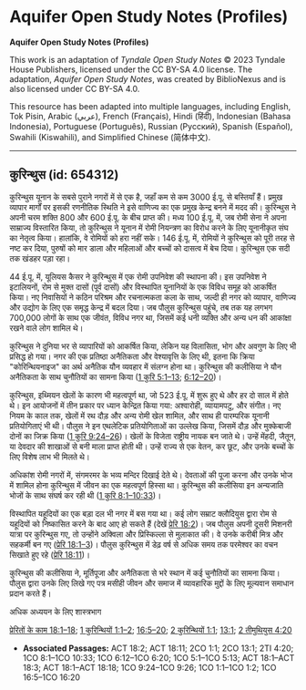 # Aquifer Open Study Notes (Profiles)

**Aquifer Open Study Notes (Profiles)**

This work is an adaptation of *Tyndale Open Study Notes* © 2023 Tyndale House Publishers, licensed under the CC BY\-SA 4\.0 license. The adaptation, *Aquifer Open Study Notes*, was created by BiblioNexus and is also licensed under CC BY\-SA 4\.0\.

This resource has been adapted into multiple languages, including English, Tok Pisin, Arabic (عربي), French (Français), Hindi (हिंदी), Indonesian (Bahasa Indonesia), Portuguese (Português), Russian (Русский), Spanish (Español), Swahili (Kiswahili), and Simplified Chinese (简体中文).



--------------------------------

## कुरिन्थुस (id: 654312)

कुरिन्थुस यूनान के सबसे पुराने नगरों में से एक है, जहाँ कम से कम 3000 ई.पू. से बस्तियाँ हैं। प्रमुख व्यापार मार्गों पर इसकी रणनीतिक स्थिति ने इसे वाणिज्य का एक प्रमुख केन्द्र बनने में मदद की। कुरिन्थुस ने अपनी चरम शक्ति 800 और 600 ई.पू. के बीच प्राप्त की। मध्य 100 ई.पू. में, जब रोमी सेना ने अपना साम्राज्य विस्तारित किया, तो कुरिन्थुस ने यूनान में रोमी नियन्त्रण का विरोध करने के लिए यूनानीकृत संघ का नेतृत्व किया। हालांकि, वे रोमियों को हरा नहीं सके। 146 ई.पू. में, रोमियों ने कुरिन्थुस को पूरी तरह से नष्ट कर दिया, पुरुषों को मार डाला और महिलाओं और बच्चों को दासत्व में बेच दिया। कुरिन्थुस एक सदी तक खंडहर पड़ा रहा।

44 ई.पू. में, यूलियस कैसर ने कुरिन्थुस में एक रोमी उपनिवेश की स्थापना की। इस उपनिवेश ने इटालियनों, रोम से मुक्त दासों (पूर्व दासों) और विस्थापित यूनानियों के एक विविध समूह को आकर्षित किया। नए निवासियों ने कठिन परिश्रम और रचनात्मकता कला के साथ, जल्दी ही नगर को व्यापार, वाणिज्य और उद्योग के लिए एक समृद्ध केन्द्र में बदल दिया। जब पौलुस कुरिन्थुस पहुंचे, तब तक यह लगभग 700,000 लोगों के साथ एक जीवंत, विविध नगर था, जिसमें कई धनी व्यक्ति और अन्य धन की आकांक्षा रखने वाले लोग शामिल थे।

कुरिन्थुस ने दुनिया भर से व्यापारियों को आकर्षित किया, लेकिन यह विलासिता, भोग और अवगुण के लिए भी प्रसिद्ध हो गया। नगर की एक प्रतिष्ठा अनैतिकता और वेश्यावृत्ति के लिए थी, इतना कि क्रिया "कोरिन्थियनाइज" का अर्थ अनैतिक यौन व्यवहार में संलग्न होना था। कुरिन्थुस की कलीसिया ने यौन अनैतिकता के साथ चुनौतियों का सामना किया ([1 कुरि 5:1–13](https://ref.ly/1Cor5:1-1Cor5:13); [6:12–20](https://ref.ly/1Cor6:12-1Cor6:20))।

कुरिन्थुस, इथ्मियन खेलों के कारण भी महत्वपूर्ण था, जो 523 ई.पू. में शुरू हुए थे और हर दो साल में होते थे। इन आयोजनों में तीन प्रकार पर ध्यान केन्द्रित किया गया: अश्वारोही, व्यायामपटु, और संगीत। नए नियम के काल तक, खेलों में रथ दौड़ और अन्य रोमी खेल शामिल, और साथ ही पारम्परिक यूनानी प्रतियोगिताएं भी थी। पौलुस ने इन एथलेटिक प्रतियोगिताओं का उल्लेख किया, जिसमें दौड़ और मुक्केबाजी दोनों का जिक्र किया ([1 कुरि 9:24–26](https://ref.ly/1Cor9:24-1Cor9:26))। खेलों के विजेता राष्ट्रीय नायक बन जाते थे। उन्हें मेंहदी, जैतून, या देवदार की शाखाओं से बनी माला प्राप्त होती थी। उन्हें राज्य से एक वेतन, कर छूट, और उनके बच्चों के लिए विशेष लाभ भी मिलते थे।

अधिकांश रोमी नगरों में, संगमरमर के भव्य मन्दिर दिखाई देते थे। देवताओं की पूजा करना और उनके भोज में शामिल होना कुरिन्थुस में जीवन का एक महत्वपूर्ण हिस्सा था। कुरिन्थुस की कलीसिया इन अन्यजाति भोजों के साथ संघर्ष कर रही थी ([1 कुरि 8:1–10:33](https://ref.ly/1Cor8:1-1Cor10:33))।

विस्थापित यहूदियों का एक बड़ा दल भी नगर में बस गया था। कई लोग सम्राट क्लौदियुस द्वारा रोम से यहूदियों को निष्कासित करने के बाद आए हो सकते हैं (देखें [प्रेरि 18:2](https://ref.ly/Acts18:2))। जब पौलुस अपनी दूसरी मिशनरी यात्रा पर कुरिन्थुस गए, तो उन्होंने अक्विला और प्रिस्किल्ला से मुलाकात की। वे उनके करीबी मित्र और सहकर्मी बन गए ([प्रेरि 18:1–3](https://ref.ly/Acts18:1-Acts18:3))। पौलुस कुरिन्थुस में डेढ़ वर्ष से अधिक समय तक परमेश्वर का वचन सिखाते हुए रहे ([प्रेरि 18:11](https://ref.ly/Acts18:11))।

कुरिन्थुस की कलीसिया ने, मूर्तिपूजा और अनैतिकता से भरे स्थान में कई चुनौतियों का सामना किया। पौलुस द्वारा उनके लिए लिखे गए पत्र मसीही जीवन और समाज में व्यावहारिक मुद्दों के लिए मूल्यवान समाधान प्रदान करते हैं।

अधिक अध्ययन के लिए शास्त्रभाग

[प्रेरितों के काम 18:1–18](https://ref.ly/Acts18:1-Acts18:18); [1 कुरिन्थियों 1:1–2](https://ref.ly/1Cor1:1-1Cor1:2); [16:5–20](https://ref.ly/1Cor16:5-1Cor16:20); [2 कुरिन्थियों 1:1](https://ref.ly/2Cor1:1); [13:1](https://ref.ly/2Cor13:1); [2 तीमुथियुस 4:20](https://ref.ly/2Tim4:20)

* **Associated Passages:** ACT 18:2; ACT 18:11; 2CO 1:1; 2CO 13:1; 2TI 4:20; 1CO 8:1–1CO 10:33; 1CO 6:12–1CO 6:20; 1CO 5:1–1CO 5:13; ACT 18:1–ACT 18:3; ACT 18:1–ACT 18:18; 1CO 9:24–1CO 9:26; 1CO 1:1–1CO 1:2; 1CO 16:5–1CO 16:20

